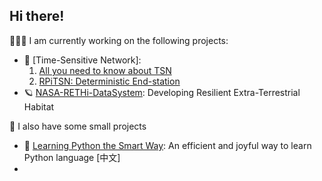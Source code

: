 ## Hi there!

🧑🏽‍💻 I am currently working on the following projects:

- 🔬 [Time-Sensitive Network]: 
    1. [All you need to know about TSN]()
    2. [RPiTSN: Deterministic End-station](https://github.com/ChuanyuXue/RPiTSN)
- 🪐 [NASA-RETHi-DataSystem](https://github.com/ChuanyuXue/NASA-RETHi-DataService): Developing Resilient Extra-Terrestrial Habitat

🤷 I also have some small projects
- 🧸 [Learning Python the Smart Way](https://github.com/datawhalechina/learn-python-the-smart-way): An efficient and joyful way to learn Python language \[中文\]
- 
